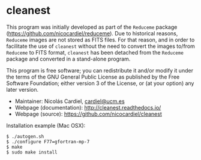 # cleanest

This program was initially developed as part of the `Reduceme` package
(https://github.com/nicocardiel/reduceme). Due to historical reasons, `Reduceme`
images are not stored as FITS files. For that reason, and in order to
facilitate the use of `cleanest` without the need to convert the images to/from
`Reduceme` to FITS format, `cleanest` has been detached from the `Reduceme` package
and converted in a stand-alone program.


This program is free software; you can redistribute it and/or modify it
under the terms of the GNU General Public License as published by the Free
Software Foundation; either version 3 of the License, or (at your option) any
later version.

- Maintainer: Nicolás Cardiel, cardiel@ucm.es
- Webpage (documentation): http://cleanest.readthedocs.io/
- Webpage (source): https://github.com/nicocardiel/cleanest

Installation example (Mac OSX):
```
$ ./autogen.sh
$ ./configure F77=gfortran-mp-7
$ make
$ sudo make install
```
